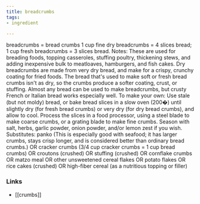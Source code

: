 ```yaml
---
title: breadcrumbs
tags:
- ingredient

---
```

breadcrumbs = bread crumbs 1 cup fine dry breadcrumbs = 4 slices bread; 1 cup fresh breadcrumbs = 3 slices bread. Notes: These are used for breading foods, topping casseroles, stuffing poultry, thickening stews, and adding inexpensive bulk to meatloaves, hamburgers, and fish cakes. Dry breadcrumbs are made from very dry bread, and make for a crispy, crunchy coating for fried foods. The bread that's used to make soft or fresh bread crumbs isn't as dry, so the crumbs produce a softer coating, crust, or stuffing. Almost any bread can be used to make breadcrumbs, but crusty French or Italian bread works especially well. To make your own: Use stale (but not moldy) bread, or bake bread slices in a slow oven (200�) until slightly dry (for fresh bread crumbs) or very dry (for dry bread crumbs), and allow to cool. Process the slices in a food processor, using a steel blade to make coarse crumbs, or a grating blade to make fine crumbs. Season with salt, herbs, garlic powder, onion powder, and/or lemon zest if you wish. Substitutes: panko (This is especially good with seafood; it has larger crumbs, stays crisp longer, and is considered better than ordinary bread crumbs.) OR cracker crumbs (3/4 cup cracker crumbs = 1 cup bread crumbs) OR croutons (crushed) OR stuffing (crushed) OR cornflake crumbs OR matzo meal OR other unsweetened cereal flakes OR potato flakes OR rice cakes (crushed) OR high-fiber cereal (as a nutritious topping or filler)

### Links

* [[crumbs]]
